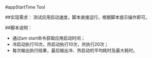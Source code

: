 #appStartTime Tool

##实现需求：
测试应用启动速度，脚本直接运行，根据脚本提示操作即可。

##脚本说明：
* 通过am start命令获取应用启动时间；
* 冷启动执行10次，热启动执行10次，共执行20次；
* 每次输出执行结果，最后输出冷、热启动的平均耗时及最大耗时。